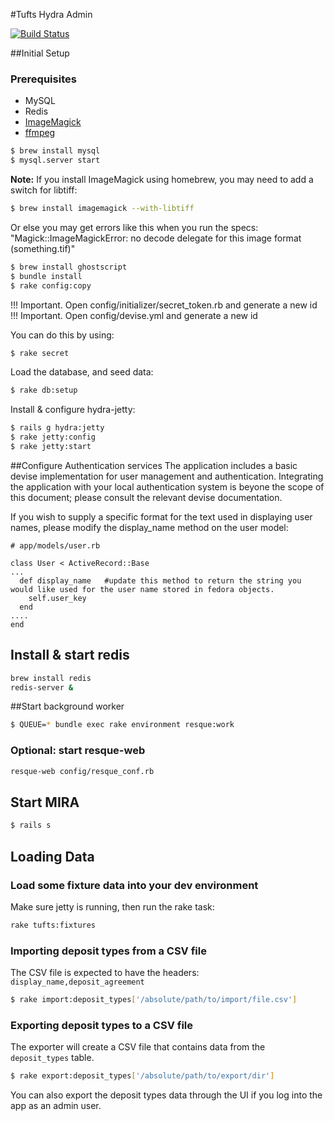 #Tufts Hydra Admin

[![Build Status](https://travis-ci.org/curationexperts/mira.svg?branch=master)](https://travis-ci.org/curationexperts/mira)

##Initial Setup

### Prerequisites
* MySQL
* Redis
* [ImageMagick](http://www.imagemagick.org/)
* [ffmpeg](http://www.ffmpeg.org/)

```bash
$ brew install mysql
$ mysql.server start
```

**Note:**
If you install ImageMagick using homebrew, you may need to add a switch for libtiff:

```bash
$ brew install imagemagick --with-libtiff
```

Or else you may get errors like this when you run the specs:
"Magick::ImageMagickError: no decode delegate for this image format (something.tif)"

```bash
$ brew install ghostscript
$ bundle install
$ rake config:copy
```

!!! Important. Open config/initializer/secret_token.rb and generate a new id
!!! Important. Open config/devise.yml and generate a new id

You can do this by using:

```bash
$ rake secret
```

Load the database, and seed data:

```bash
$ rake db:setup
```

Install & configure hydra-jetty:

```bash
$ rails g hydra:jetty
$ rake jetty:config
$ rake jetty:start
```

##Configure Authentication services
The application includes a basic devise implementation for user management and authentication.  Integrating the 
application with your local authentication system is beyone the scope of this document; please consult the 
relevant devise documentation.

If you wish to supply a specific format for the text used in displaying user names, please modify the display_name 
method on the user model:
```
# app/models/user.rb

class User < ActiveRecord::Base
...
  def display_name   #update this method to return the string you would like used for the user name stored in fedora objects.
    self.user_key 
  end
....
end

```

## Install & start redis
```bash
brew install redis
redis-server &
```

##Start background worker
```bash
$ QUEUE=* bundle exec rake environment resque:work
```

### Optional: start resque-web
```bash
resque-web config/resque_conf.rb
```

## Start MIRA
```bash
$ rails s
```

## Loading Data

### Load some fixture data into your dev environment

Make sure jetty is running, then run the rake task:

```bash
rake tufts:fixtures
```

### Importing deposit types from a CSV file

The CSV file is expected to have the headers:  
` display_name,deposit_agreement `

```bash
$ rake import:deposit_types['/absolute/path/to/import/file.csv']
```

### Exporting deposit types to a CSV file

The exporter will create a CSV file that contains data from the `deposit_types` table.

```bash
$ rake export:deposit_types['/absolute/path/to/export/dir']
```

You can also export the deposit types data through the UI if you log into the app as an admin user.

